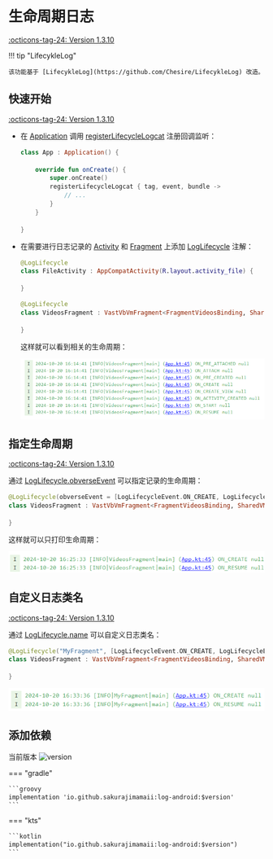 # 生命周期日志

[:octicons-tag-24: Version 1.3.10](https://sakurajimamaii.github.io/AVE-DOC/version/log-core/#1310)

!!! tip "LifecykleLog"

    该功能基于 [LifecykleLog](https://github.com/Chesire/LifecykleLog) 改造。

## 快速开始

[:octicons-tag-24: Version 1.3.10](https://sakurajimamaii.github.io/AVE-DOC/version/log-core/#1310)

- 在 [Application](https://developer.android.com/reference/android/app/Application) 调用 [registerLifecycleLogcat](https://api.ave.entropy2020.cn/log/android/com.log.vastgui.android.lifecycle/-activity-lifecycle-logcat/-companion/register-lifecycle-logcat.html) 注册回调监听：

    ```kotlin
    class App : Application() {

        override fun onCreate() {
            super.onCreate()
            registerLifecycleLogcat { tag, event, bundle ->
                // ...
            }
        }

    }
    ```

- 在需要进行日志记录的 [Activity](https://developer.android.com/guide/components/activities/intro-activities) 和 [Fragment](https://developer.android.com/guide/fragments) 上添加 [LogLifecycle](https://api.ave.entropy2020.cn/log/android/com.log.vastgui.android.lifecycle/-log-lifecycle/index.html) 注解：

    ```kotlin title="FileActivity.kt"
    @LogLifecycle
    class FileActivity : AppCompatActivity(R.layout.activity_file) {

    }
    ```

    ```kotlin title="VideosFragment.kt"
    @LogLifecycle 
    class VideosFragment : VastVbVmFragment<FragmentVideosBinding, SharedVM>() {

    }
    ```

    这样就可以看到相关的生命周期：

    ![生命周期示例](../img/lifecycle_sample.png)

## 指定生命周期

[:octicons-tag-24: Version 1.3.10](https://sakurajimamaii.github.io/AVE-DOC/version/log-core/#1310)

通过 [LogLifecycle.obverseEvent](https://api.ave.entropy2020.cn/log/android/com.log.vastgui.android.lifecycle/-log-lifecycle/obverse-event.html) 可以指定记录的生命周期：

```kotlin title="VideosFragment.kt"
@LogLifecycle(obverseEvent = [LogLifecycleEvent.ON_CREATE, LogLifecycleEvent.ON_RESUME])
class VideosFragment : VastVbVmFragment<FragmentVideosBinding, SharedVM>() {

}
```

这样就可以只打印生命周期：

![记录指定生命周期示例](../img/lifecycle_specify_events.png)

## 自定义日志类名

[:octicons-tag-24: Version 1.3.10](https://sakurajimamaii.github.io/AVE-DOC/version/log-core/#1310)

通过 [LogLifecycle.name](https://api.ave.entropy2020.cn/log/android/com.log.vastgui.android.lifecycle/-log-lifecycle/name.html) 可以自定义日志类名：

```kotlin title="VideosFragment.kt"
@LogLifecycle("MyFragment", [LogLifecycleEvent.ON_CREATE, LogLifecycleEvent.ON_RESUME])
class VideosFragment : VastVbVmFragment<FragmentVideosBinding, SharedVM>() {

}
```

![记录指定生命周期示例](../img/lifecycle_specify_name.png)

## 添加依赖

当前版本 ![version](https://img.shields.io/maven-central/v/io.github.sakurajimamaii/log-android)

=== "gradle"

    ```groovy
    implementation 'io.github.sakurajimamaii:log-android:$version'
    ```

=== "kts"

    ```kotlin
    implementation("io.github.sakurajimamaii:log-android:$version")
    ```
